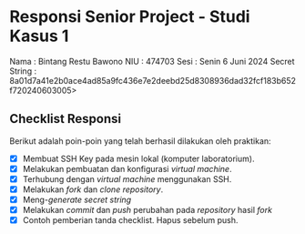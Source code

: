 # Responsi Senior Project - Studi Kasus 1

Nama : Bintang Restu Bawono
NIU : 474703
Sesi : Senin 6 Juni 2024
Secret String : 8a01d7a41e2b0ace4ad85a9fc436e7e2deebd25d8308936dad32fcf183b652f720240603005>


## Checklist Responsi

Berikut adalah poin-poin yang telah berhasil dilakukan oleh praktikan:

- [x] Membuat SSH Key pada mesin lokal (komputer laboratorium).
- [x] Melakukan pembuatan dan konfigurasi _virtual machine_.
- [x] Terhubung dengan _virtual machine_ menggunakan SSH.
- [x] Melakukan _fork_ dan _clone_ _repository_.
- [x] Meng-_generate_ _secret string_
- [x] Melakukan _commit_ dan _push_ perubahan pada _repository_ hasil _fork_
- [x] Contoh pemberian tanda checklist. Hapus sebelum push.
